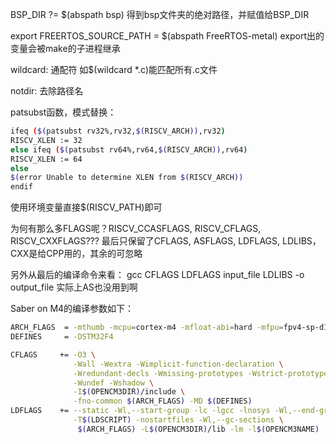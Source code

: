 BSP_DIR ?= $(abspath bsp)
得到bsp文件夹的绝对路径，并赋值给BSP_DIR

export FREERTOS_SOURCE_PATH = $(abspath FreeRTOS-metal)
export出的变量会被make的子进程继承

wildcard: 通配符
如$(wildcard *.c)能匹配所有.c文件

notdir: 去除路径名

patsubst函数，模式替换：
```bash
ifeq ($(patsubst rv32%,rv32,$(RISCV_ARCH)),rv32)
RISCV_XLEN := 32
else ifeq ($(patsubst rv64%,rv64,$(RISCV_ARCH)),rv64)
RISCV_XLEN := 64
else
$(error Unable to determine XLEN from $(RISCV_ARCH))
endif
```

使用环境变量直接$(RISCV_PATH)即可

为何有那么多FLAGS呢？RISCV_CCASFLAGS, RISCV_CFLAGS, RISCV_CXXFLAGS???
最后只保留了CFLAGS, ASFLAGS, LDFLAGS, LDLIBS，CXX是给CPP用的，其余的可忽略

另外从最后的编译命令来看：
gcc CFLAGS LDFLAGS input_file LDLIBS -o output_file
实际上AS也没用到啊

Saber on M4的编译参数如下：
```bash
ARCH_FLAGS  = -mthumb -mcpu=cortex-m4 -mfloat-abi=hard -mfpu=fpv4-sp-d16
DEFINES     = -DSTM32F4

CFLAGS     += -O3 \
              -Wall -Wextra -Wimplicit-function-declaration \
              -Wredundant-decls -Wmissing-prototypes -Wstrict-prototypes \
              -Wundef -Wshadow \
              -I$(OPENCM3DIR)/include \
              -fno-common $(ARCH_FLAGS) -MD $(DEFINES)
LDFLAGS    += --static -Wl,--start-group -lc -lgcc -lnosys -Wl,--end-group \
              -T$(LDSCRIPT) -nostartfiles -Wl,--gc-sections \
               $(ARCH_FLAGS) -L$(OPENCM3DIR)/lib -lm -l$(OPENCM3NAME)
```
